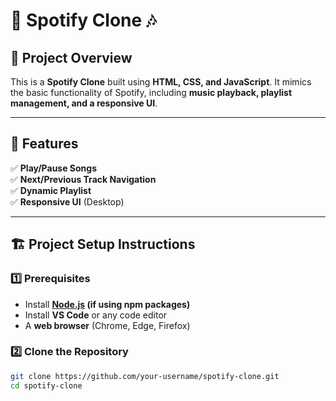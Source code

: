 # 🎵 Spotify Clone 🎶

## 🚀 Project Overview
This is a **Spotify Clone** built using **HTML, CSS, and JavaScript**. It mimics the basic functionality of Spotify, including **music playback, playlist management, and a responsive UI**.

---

## 📌 Features
✅ **Play/Pause Songs**  
✅ **Next/Previous Track Navigation**    
✅ **Dynamic Playlist**  
✅ **Responsive UI** (Desktop)  

---

## 🏗 Project Setup Instructions

### 1️⃣ Prerequisites
- Install **[Node.js](https://nodejs.org/) (if using npm packages)**
- Install **VS Code** or any code editor
- A **web browser** (Chrome, Edge, Firefox)

### 2️⃣ Clone the Repository
```bash
git clone https://github.com/your-username/spotify-clone.git
cd spotify-clone
